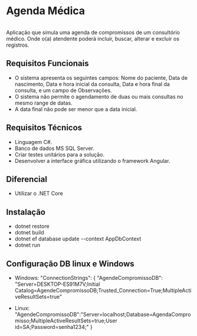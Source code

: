 # Agenda Médica

<p align="center">
  <img alt="" src="http://www.itixti.com.br/images/logo-dark@2x.png" /></p>

Aplicação que simula uma agenda de compromissos de um consultório médico. Onde o(a) atendente poderá incluir, buscar, alterar e excluir os registros.

## Requisitos Funcionais
* O sistema apresenta os seguintes campos: Nome do paciente, Data de nascimento, Data e hora inicial da consulta, Data e hora final da consulta, e um campo de Observações.
* O sistema não permite o agendamento de duas ou mais consultas no mesmo range de datas.
* A data final não pode ser menor que a data inicial.

## Requisitos Técnicos
* Linguagem C#.
* Banco de dados MS SQL Server.
* Criar testes unitários para a solução.
* Desenvolver a interface gráfica utilizando o framework Angular.

## Diferencial
* Utilizar o .NET Core

## Instalação
* dotnet restore
* dotnet build
* dotnet ef database update --context AppDbContext 
* dotnet run

## Configuração DB linux e Windows
* Windows: "ConnectionStrings": {
      "AgendeCompromissoDB": "Server=DESKTOP-ES91M7V;Initial Catalog=AgendeCompromissoDB;Trusted_Connection=True;MultipleActiveResultSets=true"
      
* Linux: "AgendeCompromissoDB":"Server=localhost;Database=AgendaCompromisso;MultipleActiveResultSets=true;User id=SA;Password=senha1234;"
 }
